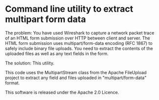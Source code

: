# Command line utility to extract multipart form data

The problem: You have used Wireshark to capture a network packet trace 
of an HTML form submission over HTTP between client and server. The HTML
form submission uses multipart/form-data encoding (RFC 1867) to safely
include binary file uploads. You need to extract the contents of the uploaded
files as well as any text fields in the form.

The solution: This utility.

This code uses the MultipartStream class from the Apache FileUpload 
project to extract any field and files uploaded in "multipart/form-data" 
format.

This software is released under the Apache 2.0 Licence.
